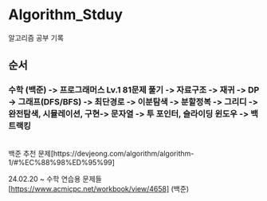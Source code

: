# Algorithm_Stduy
알고리즘 공부 기록


## 순서
### 수학 (백준) -> 프로그래머스 Lv.1 81문제 풀기 -> 자료구조 -> 재귀 -> DP -> 그래프(DFS/BFS) -> 최단경로 -> 이분탐색 -> 분할정복 -> 그리디 -> 완전탐색, 시뮬레이션, 구현-> 문자열 -> 투 포인터, 슬라이딩 윈도우 -> 백트랙킹

</br>
백준 추천 문제[https://devjeong.com/algorithm/algorithm-1/#%EC%88%98%ED%95%99]
</br>

24.02.20 ~ 
수학 연습용 문제들[https://www.acmicpc.net/workbook/view/4658]
(백준)
